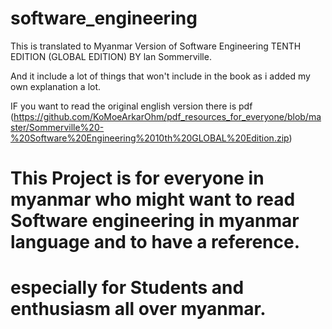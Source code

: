 # software_engineering

This is translated to Myanmar Version of Software Engineering TENTH EDITION (GLOBAL EDITION) BY lan Sommerville.

And it include a lot of things that won't include in the book as i added my own explanation a lot.

IF you want to read the original english version there is pdf 
(https://github.com/KoMoeArkarOhm/pdf_resources_for_everyone/blob/master/Sommerville%20-%20Software%20Engineering%2010th%20GLOBAL%20Edition.zip)

# This Project is for everyone in myanmar who might want to read Software engineering in myanmar language and to have a reference.
# especially for Students and enthusiasm all over myanmar.
